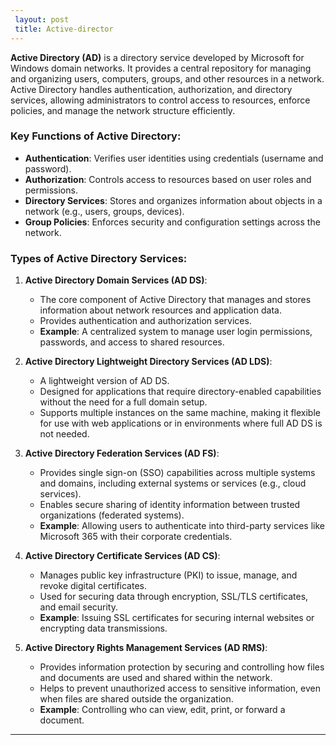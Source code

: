 ```yaml
---
 layout: post
 title: Active-director
---
```


**Active Directory (AD)** is a directory service developed by Microsoft for Windows domain networks. It provides a central repository for managing and organizing users, computers, groups, and other resources in a network. Active Directory handles authentication, authorization, and directory services, allowing administrators to control access to resources, enforce policies, and manage the network structure efficiently.

### Key Functions of Active Directory:
- **Authentication**: Verifies user identities using credentials (username and password).
- **Authorization**: Controls access to resources based on user roles and permissions.
- **Directory Services**: Stores and organizes information about objects in a network (e.g., users, groups, devices).
- **Group Policies**: Enforces security and configuration settings across the network.

### Types of Active Directory Services:

1. **Active Directory Domain Services (AD DS)**:
   - The core component of Active Directory that manages and stores information about network resources and application data.
   - Provides authentication and authorization services.
   - **Example**: A centralized system to manage user login permissions, passwords, and access to shared resources.

2. **Active Directory Lightweight Directory Services (AD LDS)**:
   - A lightweight version of AD DS.
   - Designed for applications that require directory-enabled capabilities without the need for a full domain setup.
   - Supports multiple instances on the same machine, making it flexible for use with web applications or in environments where full AD DS is not needed.

3. **Active Directory Federation Services (AD FS)**:
   - Provides single sign-on (SSO) capabilities across multiple systems and domains, including external systems or services (e.g., cloud services).
   - Enables secure sharing of identity information between trusted organizations (federated systems).
   - **Example**: Allowing users to authenticate into third-party services like Microsoft 365 with their corporate credentials.

4. **Active Directory Certificate Services (AD CS)**:
   - Manages public key infrastructure (PKI) to issue, manage, and revoke digital certificates.
   - Used for securing data through encryption, SSL/TLS certificates, and email security.
   - **Example**: Issuing SSL certificates for securing internal websites or encrypting data transmissions.

5. **Active Directory Rights Management Services (AD RMS)**:
   - Provides information protection by securing and controlling how files and documents are used and shared within the network.
   - Helps to prevent unauthorized access to sensitive information, even when files are shared outside the organization.
   - **Example**: Controlling who can view, edit, print, or forward a document.

---